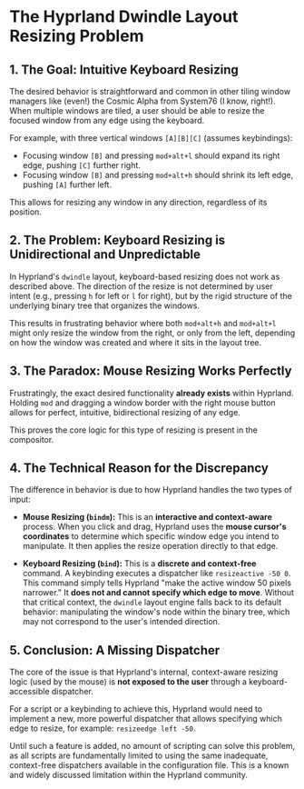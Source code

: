 # The Hyprland Dwindle Layout Resizing Problem

## 1. The Goal: Intuitive Keyboard Resizing

The desired behavior is straightforward and common in other tiling window managers like (even!) the Cosmic Alpha from System76 (I know, right!). When multiple windows are tiled, a user should be able to resize the focused window from any edge using the keyboard.

For example, with three vertical windows `[A][B][C]` (assumes keybindings):
- Focusing window `[B]` and pressing `mod+alt+l` should expand its right edge, pushing `[C]` further right.
- Focusing window `[B]` and pressing `mod+alt+h` should shrink its left edge, pushing `[A]` further left.

This allows for resizing any window in any direction, regardless of its position.

## 2. The Problem: Keyboard Resizing is Unidirectional and Unpredictable

In Hyprland's `dwindle` layout, keyboard-based resizing does not work as described above. The direction of the resize is not determined by user intent (e.g., pressing `h` for left or `l` for right), but by the rigid structure of the underlying binary tree that organizes the windows.

This results in frustrating behavior where both `mod+alt+h` and `mod+alt+l` might only resize the window from the right, or only from the left, depending on how the window was created and where it sits in the layout tree.

## 3. The Paradox: Mouse Resizing Works Perfectly

Frustratingly, the exact desired functionality **already exists** within Hyprland. Holding `mod` and dragging a window border with the right mouse button allows for perfect, intuitive, bidirectional resizing of any edge.

This proves the core logic for this type of resizing is present in the compositor.

## 4. The Technical Reason for the Discrepancy

The difference in behavior is due to how Hyprland handles the two types of input:

-   **Mouse Resizing (`bindm`):** This is an **interactive and context-aware** process. When you click and drag, Hyprland uses the **mouse cursor's coordinates** to determine which specific window edge you intend to manipulate. It then applies the resize operation directly to that edge.

-   **Keyboard Resizing (`bind`):** This is a **discrete and context-free** command. A keybinding executes a dispatcher like `resizeactive -50 0`. This command simply tells Hyprland "make the active window 50 pixels narrower." It **does not and cannot specify which edge to move**. Without that critical context, the `dwindle` layout engine falls back to its default behavior: manipulating the window's node within the binary tree, which may not correspond to the user's intended direction.

## 5. Conclusion: A Missing Dispatcher

The core of the issue is that Hyprland's internal, context-aware resizing logic (used by the mouse) is **not exposed to the user** through a keyboard-accessible dispatcher.

For a script or a keybinding to achieve this, Hyprland would need to implement a new, more powerful dispatcher that allows specifying which edge to resize, for example: `resizeedge left -50`.

Until such a feature is added, no amount of scripting can solve this problem, as all scripts are fundamentally limited to using the same inadequate, context-free dispatchers available in the configuration file. This is a known and widely discussed limitation within the Hyprland community.